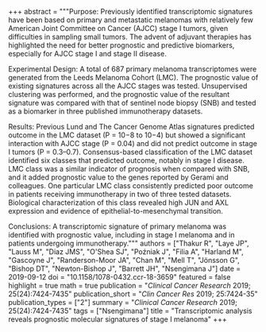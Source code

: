 +++
abstract = """Purpose: Previously identified transcriptomic signatures have been based on primary and metastatic melanomas with relatively few American Joint Committee on Cancer (AJCC) stage I tumors, given difficulties in sampling small tumors. The advent of adjuvant therapies has highlighted the need for better prognostic and predictive biomarkers, especially for AJCC stage I and stage II disease.

Experimental Design: A total of 687 primary melanoma transcriptomes were generated from the Leeds Melanoma Cohort (LMC). The prognostic value of existing signatures across all the AJCC stages was tested. Unsupervised clustering was performed, and the prognostic value of the resultant signature was compared with that of sentinel node biopsy (SNB) and tested as a biomarker in three published immunotherapy datasets.

Results: Previous Lund and The Cancer Genome Atlas signatures predicted outcome in the LMC dataset (P = 10−8 to 10−4) but showed a significant interaction with AJCC stage (P = 0.04) and did not predict outcome in stage I tumors (P = 0.3–0.7). Consensus-based classification of the LMC dataset identified six classes that predicted outcome, notably in stage I disease. LMC class was a similar indicator of prognosis when compared with SNB, and it added prognostic value to the genes reported by Gerami and colleagues. One particular LMC class consistently predicted poor outcome in patients receiving immunotherapy in two of three tested datasets. Biological characterization of this class revealed high JUN and AXL expression and evidence of epithelial-to-mesenchymal transition.

Conclusions: A transcriptomic signature of primary melanoma was identified with prognostic value, including in stage I melanoma and in patients undergoing immunotherapy."""
authors = ["Thakur R", "Laye JP", "Lauss M", "Diaz JMS", "O'Shea SJ", "Poźniak J", "Filia A", "Harland M", "Gascoyne J", "Randerson-Moor JA", "Chan M", "Mell T", "Jönsson G", "Bishop DT", "Newton-Bishop J", "Barrett JH", "Nsengimana J"]
date = 2019-09-12
doi = "10.1158/1078-0432.ccr-18-3659"
featured = false
highlight = true
math = true
publication = "*Clinical Cancer Research* 2019; 25(24):7424-7435"
publication_short = "*Clin Cancer Res* 2019; 25:7424-35"
publication_types = ["2"]
summary = "*Clinical Cancer Research* 2019; 25(24):7424-7435"
tags = ["Nsengimana"]
title = "Transcriptomic analysis reveals prognostic molecular signatures of stage I melanoma"
+++
